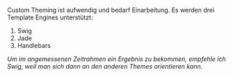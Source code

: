 Custom Theming ist aufwendig und bedarf Einarbeitung. Es werden drei Template Engines unterstützt: 

1. Swig
2. Jade
3. Handlebars

_Um im angemessenen Zeitrahmen ein Ergebnis zu bekommen, empfehle ich Swig, weil man sich dann an den anderen Themes orientieren kann._ 